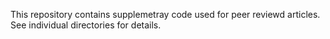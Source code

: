 This repository contains supplemetray code used for peer reviewd articles. 
See individual directories for details.